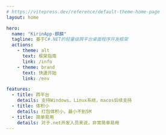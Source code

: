 ```yaml
---
# https://vitepress.dev/reference/default-theme-home-page
layout: home

hero:
  name: "KirinApp-麒麟"
  tagline: 基于C#.NET的轻量级跨平台桌面程序开发框架
  actions:
    - theme: alt
      text: 框架指南
      link: /info
    - theme: brand
      text: 快速开始
      link: /env

features:
  - title: 跨平台
    details: 支持Windows、Linux系统，macos后续支持
  - title: 体积小
    details: 打包体积小，最小不到5M
  - title: 简单易用
    details: 对于.net开发人员来说，非常简单易用
---
```


